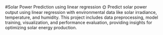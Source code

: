 #Solar Power Prediction using linear regression
🌞 Predict solar power output using linear regression with environmental data like solar irradiance, temperature, and humidity. This project includes data preprocessing, model training, visualization, and performance evaluation, providing insights for optimizing solar energy production.
